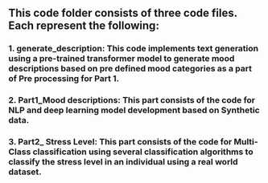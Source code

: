 ## This code folder consists of three code files. Each represent the following:
### 1. generate_description: This code implements text generation using a pre-trained transformer model to generate mood descriptions based on pre defined mood categories as a part of Pre processing for Part 1.
### 2. Part1_Mood descriptions: This part consists of the code for NLP and deep learning model development based on Synthetic data.
### 3. Part2_ Stress Level: This part consists of the code for Multi- Class classification using several classification algorithms to classify the stress level in an individual using a real world dataset.
